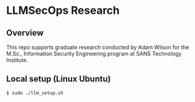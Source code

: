 # LLMSecOps Research

## Overview 

This repo supports graduate research conducted by Adam Wilson for the M.Sc., Information Security Engineering program at SANS Technology Institute.

## Local setup (Linux Ubuntu)

```sh
$ sudo ./llm_setup.sh
```